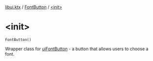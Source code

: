 [libui.ktx](../README.md) / [FontButton](README.md) / [&lt;init&gt;](-init-.md)

# &lt;init&gt;

`FontButton()`

Wrapper class for [uiFontButton](../../libui/ui-font-button.md) - a button that allows users to choose a font.

